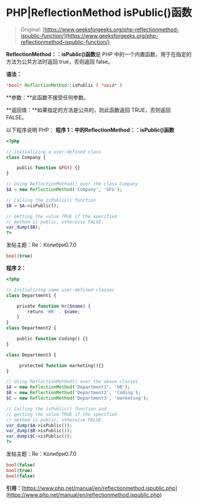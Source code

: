 # PHP|ReflectionMethod isPublic()函数

> Original: [https://www.geeksforgeeks.org/php-reflectionmethod-ispublic-function/](https://www.geeksforgeeks.org/php-reflectionmethod-ispublic-function/)

**ReflectionMethod：：isPublic()函数**是 PHP 中的一个内置函数，用于在指定的方法为公共方法时返回 true，否则返回 false。

**语法：**

```php
*bool* ReflectionMethod::isPublic ( *void* )
```

**参数：**此函数不接受任何参数。

**返回值：**如果指定的方法是公共的，则此函数返回 TRUE，否则返回 FALSE。

以下程序说明 PHP：
**程序 1：**中的**ReflectionMethod：：isPublic()函数**

```php
<?php

// Initializing a user-defined class
class Company {

    public function GFG() {}
}

// Using ReflectionMethod() over the class Company
$A = new ReflectionMethod('Company', 'GFG');

// Calling the isPublic() function
$B = $A->isPublic();

// Getting the value TRUE if the specified
// method is public, otherwise FALSE.
var_dump($B);
?>
```

发帖主题：Re：Колибри0.7.0

```php
bool(true)

```

**程序 2：**

```php
<?php

// Initializing some user-defined classes
class Department1 {

    private function hr($name) {
        return 'HR' . $name;
    }
}
class Department2 {

    public function Coding() {}
}

class Department3 {

     protected function marketing(){}
}

// Using ReflectionMethod() over the above classes
$A = new ReflectionMethod('Department1', 'hR');
$B = new ReflectionMethod('Department2', 'Coding');
$C = new ReflectionMethod('Department3', 'marketing');

// Calling the isPublic() function and 
// getting the value TRUE if the specified
// method is public, otherwise FALSE.
var_dump($A->isPublic());
var_dump($B->isPublic());
var_dump($C->isPublic());
?>
```

发帖主题：Re：Колибри0.7.0

```php
bool(false)
bool(true)
bool(false)

```

**引用：**[https://www.php.net/manual/en/reflectionmethod.ispublic.php](https://www.php.net/manual/en/reflectionmethod.ispublic.php)